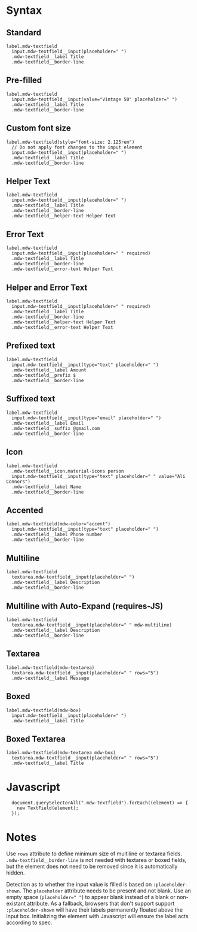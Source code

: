 # Syntax


## Standard
```
label.mdw-textfield
  input.mdw-textfield__input(placeholder=" ")
  .mdw-textfield__label Title
  .mdw-textfield__border-line
```

## Pre-filled
```
label.mdw-textfield
  input.mdw-textfield__input(value="Vintage 50" placeholder=" ")
  .mdw-textfield__label Title
  .mdw-textfield__border-line
```

## Custom font size
```
label.mdw-textfield(style="font-size: 2.125rem")
  // Do not apply font changes to the input element
  input.mdw-textfield__input(placeholder=" ")
  .mdw-textfield__label Title
  .mdw-textfield__border-line
```

## Helper Text
```
label.mdw-textfield
  input.mdw-textfield__input(placeholder=" ")
  .mdw-textfield__label Title
  .mdw-textfield__border-line
  .mdw-textfield__helper-text Helper Text
```

## Error Text
```
label.mdw-textfield
  input.mdw-textfield__input(placeholder=" " required)
  .mdw-textfield__label Title
  .mdw-textfield__border-line
  .mdw-textfield__error-text Helper Text
```

## Helper and Error Text
```
label.mdw-textfield
  input.mdw-textfield__input(placeholder=" " required)
  .mdw-textfield__label Title
  .mdw-textfield__border-line
  .mdw-textfield__helper-text Helper Text
  .mdw-textfield__error-text Helper Text
```

## Prefixed text
```
label.mdw-textfield
  input.mdw-textfield__input(type="text" placeholder=" ")
  .mdw-textfield__label Amount
  .mdw-textfield__prefix $
  .mdw-textfield__border-line
```

## Suffixed text
```
label.mdw-textfield
  input.mdw-textfield__input(type="email" placeholder=" ")
  .mdw-textfield__label Email
  .mdw-textfield__suffix @gmail.com
  .mdw-textfield__border-line
```

## Icon
```
label.mdw-textfield
  .mdw-textfield__icon.material-icons person
  input.mdw-textfield__input(type="text" placeholder=" " value="Ali Connors")
  .mdw-textfield__label Name
  .mdw-textfield__border-line
```

## Accented
```
label.mdw-textfield(mdw-color="accent")
  input.mdw-textfield__input(type="text" placeholder=" ")
  .mdw-textfield__label Phone number
  .mdw-textfield__border-line
```

## Multiline

```
label.mdw-textfield
  textarea.mdw-textfield__input(placeholder=" ")
  .mdw-textfield__label Description
  .mdw-textfield__border-line
```

## Multiline with Auto-Expand (requires-JS)

```
label.mdw-textfield
  textarea.mdw-textfield__input(placeholder=" " mdw-multiline)
  .mdw-textfield__label Description
  .mdw-textfield__border-line
```

## Textarea

```
label.mdw-textfield(mdw-textarea)
  textarea.mdw-textfield__input(placeholder=" " rows="5")
  .mdw-textfield__label Message
```

## Boxed
```
label.mdw-textfield(mdw-box)
  input.mdw-textfield__input(placeholder=" ")
  .mdw-textfield__label Title
```

## Boxed Textarea
```
label.mdw-textfield(mdw-textarea mdw-box)
  textarea.mdw-textfield__input(placeholder=" " rows="5")
  .mdw-textfield__label Title
```

# Javascript

```
  document.querySelectorAll(".mdw-textfield").forEach((element) => {
    new TextField(element);
  });
```

# Notes

Use `rows` attribute to define minimum size of multiline or textarea fields. `.mdw-textfield__border-line` is not needed with textarea or boxed fields, but the element does not need to be removed since it is automatically hidden.

Detection as to whether the input value is filled is based on `:placeholder-shown`. The `placeholder` attribute needs to be present and not blank. Use an empty space (`placeholder=" "`) to appear blank instead of a blank or non-existant attribute. As a fallback, browsers that don't support support `:placeholder-shown` will have their labels permanently floated above the input box. Initializing the element with Javascript will ensure the label acts according to spec.